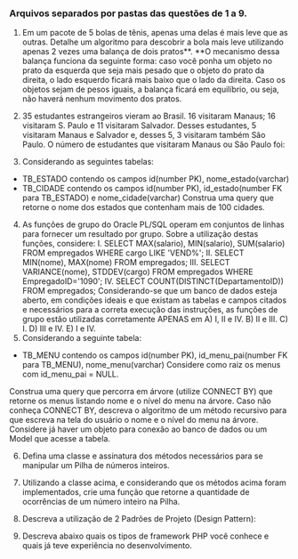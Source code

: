 
### Arquivos separados por pastas das questões de 1 a 9.

1) Em um pacote de 5 bolas de tênis, apenas uma delas é mais leve que as outras. Detalhe um
algoritmo para descobrir a bola mais leve utilizando apenas 2 vezes uma balança de dois
pratos**.
**O mecanismo dessa balança funciona da seguinte forma: caso você ponha um objeto no prato
da esquerda que seja mais pesado que o objeto do prato da direita, o lado esquerdo ficará mais
baixo que o lado da direita. Caso os objetos sejam de pesos iguais, a balança ficará em equilíbrio,
ou seja, não haverá nenhum movimento dos pratos.

2) 35 estudantes estrangeiros vieram ao Brasil. 16 visitaram Manaus; 16 visitaram S. Paulo e
11 visitaram Salvador. Desses estudantes, 5 visitaram Manaus e Salvador e, desses 5, 3
visitaram também São Paulo. O número de estudantes que visitaram Manaus ou São Paulo
foi:

3) Considerando as seguintes tabelas:
- TB_ESTADO contendo os campos id(number PK), nome_estado(varchar)
- TB_CIDADE contendo os campos id(number PK), id_estado(number FK para
TB_ESTADO) e nome_cidade(varchar)
Construa uma query que retorne o nome dos estados que contenham mais de 100 cidades.

4) As funções de grupo do Oracle PL/SQL operam em conjuntos de linhas para
fornecer um resultado por grupo. Sobre a utilização destas funções, considere:
I. SELECT MAX(salario), MIN(salario), SUM(salario) FROM empregados WHERE cargo LIKE
'VEND%';
II. SELECT MIN(nome), MAX(nome) FROM empregados;
III. SELECT VARIANCE(nome), STDDEV(cargo) FROM empregados WHERE EmpregadoID='1090';
IV. SELECT COUNT(DISTINCT(DepartamentoID)) FROM empregados;
Considerando-se que um banco de dados esteja aberto, em condições ideais e que existam as
tabelas e campos citados e necessários para a correta execução das instruções, as funções de
grupo estão utilizadas corretamente APENAS em
A) I, II e IV.
B) II e III.
C) I.
D) III e IV.
E) I e IV.
5) Considerando a seguinte tabela:
- TB_MENU contendo os campos id(number PK), id_menu_pai(number FK para
TB_MENU), nome_menu(varchar)
Considere como raiz os menus com id_menu_pai = NULL.

Construa uma query que percorra em árvore (utilize CONNECT BY) que retorne os menus
listando nome e o nível do menu na árvore.
Caso não conheça CONNECT BY, descreva o algoritmo de um método recursivo para que
escreva na tela do usuário o nome e o nível do menu na árvore. Considere já haver um objeto
para conexão ao banco de dados ou um Model que acesse a tabela.

6) Defina uma classe e assinatura dos métodos necessários para se manipular um Pilha de
números inteiros.

7) Utilizando a classe acima, e considerando que os métodos acima foram implementados,
crie uma função que retorne a quantidade de ocorrências de um número inteiro na Pilha.

8) Descreva a utilização de 2 Padrões de Projeto (Design Pattern):

9) Descreva abaixo quais os tipos de framework PHP você conhece e quais já teve experiência
no desenvolvimento.
